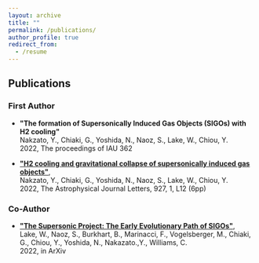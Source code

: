 ```yaml
---
layout: archive
title: ""
permalink: /publications/
author_profile: true
redirect_from:
  - /resume
---
```


## Publications
### First Author
* __"The formation of Supersonically Induced Gas Objects (SIGOs) with H2 cooling"__  
  Nakzato, Y., Chiaki, G., Yoshida, N., Naoz, S., Lake, W., Chiou, Y.    
 2022, The proceedings of IAU 362
 
* __["H2 cooling and gravitational collapse of supersonically induced gas objects"](https://ui.adsabs.harvard.edu/abs/2022ApJ...927L..12N/abstract)__,  
 Nakzato, Y., Chiaki, G., Yoshida, N., Naoz, S., Lake, W., Chiou, Y.    
 2022, The Astrophysical Journal Letters, 927, 1, L12 (6pp)
 
### Co-Author
* __["The Supersonic Project: The Early Evolutionary Path of SIGOs"](https://ui.adsabs.harvard.edu/abs/2022arXiv220805987L/abstract)__,  
 Lake, W., Naoz, S., Burkhart, B., Marinacci, F., Vogelsberger, M., Chiaki, G., Chiou, Y., Yoshida, N., Nakazato.,Y., Williams, C.  
2022, in ArXiv

